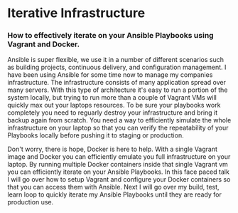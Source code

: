 Iterative Infrastructure
========================

### How to effectively iterate on your Ansible Playbooks using Vagrant and Docker.

Ansible is super flexible, we use it in a number of different scenarios such as building projects, continuous delivery, and configuration management. I have been using Ansible for some time now to manage my companies infrastructure. The infrastructure consists of many application spread over many servers. With this type of architecture it's easy to run a portion of the system locally, but trying to run more than a couple of Vagrant VMs will quickly max out your laptops resources. To be sure your playbooks work completely you need to reguarly destroy your infrastructure and bring it backup again from scratch. You need a way to efficiently simulate the whole infrastructure on your laptop so that you can verify the repeatability of your Playbooks locally before pushing it to staging or production.

Don't worry, there is hope, Docker is here to help. With a single Vagrant image and Docker you can efficiently emulate you full infrastructure on your laptop. By running multiple Docker containers inside that single Vagrant vm you can efficiently iterate on your Ansible Playbooks. In this face paced talk I will go over how to setup Vagrant and configure your Docker containers so that you can access them with Ansible. Next I will go over my build, test, learn loop to quickly iterate my Ansible Playbooks until they are ready for production use.

